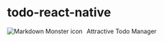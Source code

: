 # todo-react-native
Attractive Todo Manager
<img src="https://1drv.ms/u/s!AubUxXJYWoD-hx0zIZ-PsYc2pR_G?e=i3WrUn"
     alt="Markdown Monster icon"
     style="float: left; margin-right: 10px;" />

